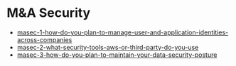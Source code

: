 # M&A Security

- [masec-1-how-do-you-plan-to-manage-user-and-application-identities-across-companies](masec-1-how-do-you-plan-to-manage-user-and-application-identities-across-companies.md)
- [masec-2-what-security-tools-aws-or-third-party-do-you-use](masec-2-what-security-tools-aws-or-third-party-do-you-use.md)
- [masec-3-how-do-you-plan-to-maintain-your-data-security-posture](masec-3-how-do-you-plan-to-maintain-your-data-security-posture.md)
